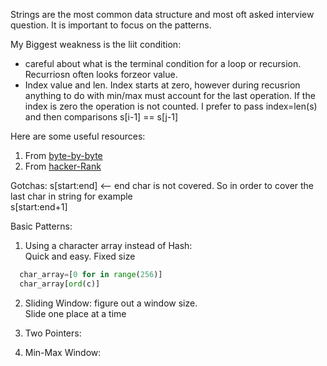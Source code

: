 Strings are the most common data structure and most oft asked interview question. It is important to focus
on the patterns. 

My Biggest weakness is the liit condition:
* careful about what is the terminal condition for a loop or recursion. Recurriosn often looks forzeor value.
* Index value and len. Index starts at zero, however during recusrion anything to do with min/max must account for the last operation. If the index is zero the operation is not counted. I prefer to pass index=len(s) and then comparisons s[i-1] == s[j-1]

Here are some useful resources:  
 1. From [byte-by-byte](https://www.byte-by-byte.com/strings/)
 1. From [hacker-Rank](https://www.hackerrank.com/challenges/two-strings/topics)

Gotchas:
s[start:end] <-- end char is not covered. So in order to cover the last char in string for example  
s[start:end+1]

Basic Patterns:
1. Using a character array instead of Hash:  
Quick and easy. Fixed size
```python    
  char_array=[0 for in range(256)]  
  char_array[ord(c)]
```  
2. Sliding Window: 
  figure out a window size.  
  Slide one place at a time
  
1. Two Pointers:

1. Min-Max Window:

